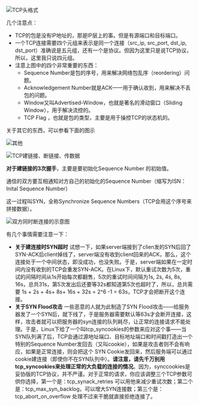 ![TCP头格式](http://coolshell.cn//wp-content/uploads/2014/05/TCP-Header-01.jpg)

几个注意点：

- TCP的包是没有IP地址的，那是IP层上的事。但是有源端口和目标端口。
- 一个TCP连接需要四个元组来表示是同一个连接（src_ip, src_port, dst_ip, dst_port）准确说是五元组，还有一个是协议。但因为这里只是说TCP协议，所以，这里我只说四元组。
- 注意上图中的四个非常重要的东西：
	+ Sequence Number是包的序号，用来解决网络包乱序（reordering）问题。
	+ Acknowledgement Number就是ACK——用于确认收到，用来解决不丢包的问题。
	+ Window又叫Advertised-Window，也就是著名的滑动窗口（Sliding Window），用于解决流控的。
	+ TCP Flag ，也就是包的类型，主要是用于操控TCP的状态机的。

关于其它的东西，可以参看下面的图示

![其他](http://coolshell.cn//wp-content/uploads/2014/05/TCP-Header-02.jpg)

![TCP建链接、断链接、传数据](http://coolshell.cn//wp-content/uploads/2014/05/tcp_open_close.jpg)

**对于建链接的3次握手**，主要是要初始化Sequence Number 的初始值。

通信的双方要互相通知对方自己的初始化的Sequence Number（缩写为ISN：Inital Sequence Number）

这一过程叫SYN，全称Synchronize Sequence Numbers（TCP会用这个序号来拼接数据）。

![双方同时断连接的示意图](http://coolshell.cn//wp-content/uploads/2014/05/tcpclosesimul.png)

有几个事情需要注意一下：

- **关于建连接时SYN超时** 试想一下，如果server端接到了clien发的SYN后回了SYN-ACK后client掉线了，server端没有收到client回来的ACK，那么，这个连接处于一个中间状态，即没成功，也没失败。于是，server端如果在一定时间内没有收到的TCP会重发SYN-ACK。在Linux下，默认重试次数为5次，重试的间隔时间从1s开始每次都翻售，5次的重试时间间隔为1s, 2s, 4s, 8s, 16s，总共31s，第5次发出后还要等32s都知道第5次也超时了，所以，总共需要 1s + 2s + 4s+ 8s+ 16s + 32s = 2^6 -1 = 63s，TCP才会把断开这个连接。
- **关于SYN Flood攻击** 一些恶意的人就为此制造了SYN Flood攻击——给服务器发了一个SYN后，就下线了，于是服务器需要默认等63s才会断开连接，这样，攻击者就可以把服务器的syn连接的队列耗尽，让正常的连接请求不能处理。于是，Linux下给了一个叫tcp_syncookies的参数来应对这个事——当SYN队列满了后，TCP会通过源地址端口、目标地址端口和时间戳打造出一个特别的Sequence Number发回去（又叫cookie），如果是攻击者则不会有响应，如果是正常连接，则会把这个 SYN Cookie发回来，然后服务端可以通过cookie建连接（即使你不在SYN队列中）。**请注意，请先千万别用tcp_syncookies来处理正常的大负载的连接的情况**。因为，synccookies是妥协版的TCP协议，并不严谨。对于正常的请求，你应该调整三个TCP参数可供你选择，第一个是：tcp_synack_retries 可以用他来减少重试次数；第二个是：tcp_max_syn_backlog，可以增大SYN连接数；第三个是：tcp_abort_on_overflow 处理不过来干脆就直接拒绝连接了。